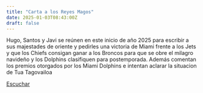 ```yaml
---
title: "Carta a los Reyes Magos"
date: 2025-01-03T08:43:00Z
draft: false
---
```


Hugo, Santos y Javi se reúnen en este inicio de año 2025 para escribir a sus majestades de oriente y pedirles una victoria de Miami frente a los Jets y que los Chiefs consigan ganar a los Broncos para que se obre el milagro navideño y los Dolphins clasifiquen para postemporada.
Además comentan los premios otorgados por los Miami Dolphins e intentan aclarar la situacion de Tua Tagovailoa

[Escuchar](https://www.ivoox.com/carta-a-reyes-magos-audios-mp3_rf_137429858_1.html)

